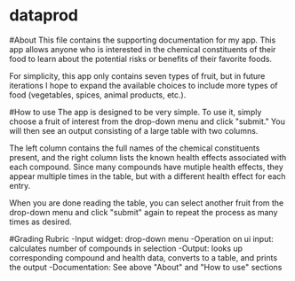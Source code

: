 # dataprod

#About
This file contains the supporting documentation for my app. This app allows anyone who is interested in 
the chemical constituents of their food to learn about the potential risks or benefits of their favorite foods. 

For simplicity, this app only contains seven types of fruit, but in future iterations I hope to expand the available choices to include more types of food (vegetables, spices, animal products, etc.).

#How to use
The app is designed to be very simple. To use it, simply choose a fruit of interest from the drop-down menu and click "submit." You will then see an output consisting of a large table with two columns. 

The left column contains the full names of the chemical constituents present, and the right column lists the known health effects associated with each compound. Since many compounds have mutiple health effects, they appear multiple times in the table, but with a different health effect for each entry.

When you are done reading the table, you can select another fruit from the drop-down menu and click "submit" again to repeat the process as many times as desired.

#Grading Rubric
-Input widget: drop-down menu
-Operation on ui input: calculates number of compounds in selection
-Output: looks up corresponding compound and health data, converts to a table, and prints the output
-Documentation: See above "About" and "How to use" sections
